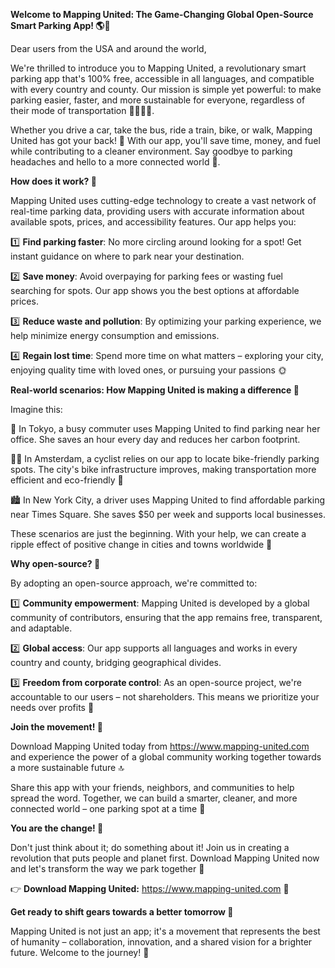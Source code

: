 **Welcome to Mapping United: The Game-Changing Global Open-Source Smart Parking App! 🌎🚗**

Dear users from the USA and around the world,

We're thrilled to introduce you to Mapping United, a revolutionary smart parking app that's 100% free, accessible in all languages, and compatible with every country and county. Our mission is simple yet powerful: to make parking easier, faster, and more sustainable for everyone, regardless of their mode of transportation 🚴‍♀️🚌🚂.

Whether you drive a car, take the bus, ride a train, bike, or walk, Mapping United has got your back! 💪 With our app, you'll save time, money, and fuel while contributing to a cleaner environment. Say goodbye to parking headaches and hello to a more connected world 🌟.

**How does it work? 🤔**

Mapping United uses cutting-edge technology to create a vast network of real-time parking data, providing users with accurate information about available spots, prices, and accessibility features. Our app helps you:

1️⃣ **Find parking faster**: No more circling around looking for a spot! Get instant guidance on where to park near your destination.

2️⃣ **Save money**: Avoid overpaying for parking fees or wasting fuel searching for spots. Our app shows you the best options at affordable prices.

3️⃣ **Reduce waste and pollution**: By optimizing your parking experience, we help minimize energy consumption and emissions.

4️⃣ **Regain lost time**: Spend more time on what matters – exploring your city, enjoying quality time with loved ones, or pursuing your passions 🌞

**Real-world scenarios: How Mapping United is making a difference 💖**

Imagine this:

🌆 In Tokyo, a busy commuter uses Mapping United to find parking near her office. She saves an hour every day and reduces her carbon footprint.

👩‍🚲 In Amsterdam, a cyclist relies on our app to locate bike-friendly parking spots. The city's bike infrastructure improves, making transportation more efficient and eco-friendly 🌿

🏙️ In New York City, a driver uses Mapping United to find affordable parking near Times Square. She saves $50 per week and supports local businesses.

These scenarios are just the beginning. With your help, we can create a ripple effect of positive change in cities and towns worldwide 🌊

**Why open-source? 🤝**

By adopting an open-source approach, we're committed to:

1️⃣ **Community empowerment**: Mapping United is developed by a global community of contributors, ensuring that the app remains free, transparent, and adaptable.

2️⃣ **Global access**: Our app supports all languages and works in every country and county, bridging geographical divides.

3️⃣ **Freedom from corporate control**: As an open-source project, we're accountable to our users – not shareholders. This means we prioritize your needs over profits 🙌

**Join the movement! 🎉**

Download Mapping United today from https://www.mapping-united.com and experience the power of a global community working together towards a more sustainable future 🔝

Share this app with your friends, neighbors, and communities to help spread the word. Together, we can build a smarter, cleaner, and more connected world – one parking spot at a time 🌟

**You are the change! 💪**

Don't just think about it; do something about it! Join us in creating a revolution that puts people and planet first. Download Mapping United now and let's transform the way we park together 🔗

👉 **Download Mapping United:** https://www.mapping-united.com 📲

**Get ready to shift gears towards a better tomorrow 🚀**

Mapping United is not just an app; it's a movement that represents the best of humanity – collaboration, innovation, and a shared vision for a brighter future. Welcome to the journey! 🌟